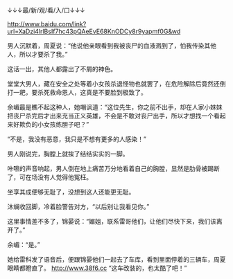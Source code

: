 ↓↓↓最/新/观/看/入/口↓↓↓

http://www.baidu.com/link?url=XaDzi4lrlBsIf7hc43pQAeEvE68KnODCy8r9yapmf0G&wd

男人沉默着，周夏说：“他说他亲眼看到我被丧尸的血液溅到了，怕我传染其他人，所以才要杀了我。”

这话一出，其他人都露出了不屑的神色。

堂堂大男人，藏在安全之处等着小女孩杀退怪物也就罢了，在危险解除后竟然还倒打一耙，要杀死救命恩人，这真是不要脸到极致了。

余嵋最是瞧不起这种人，她嘲讽道：“这位先生，你之前不出手，却在人家小妹妹把丧尸杀完后才出来充当正义英雄，不会是不敢对丧尸出手，所以才想找一个看起来好欺负的小女孩练胆子吧？”

“不是，我没有恶意，我只是不想有更多的人感染！”

男人刚说完，胸膛上就挨了结结实实的一脚。

咔嚓的声音响起，男人倒在地上痛苦万分地看着自己的胸膛，显然是肋骨被踢断了，可在场没有人觉得他冤枉。

坐享其成便够无耻了，没想到这人还能更无耻。

沐斓收回脚，冷着脸警告对方，“以后别让我看见你。”

这里事情差不多了，锦晏说：“媚姐，联系雷哥他们，让他们尽快下来，我们该离开了。”

余嵋：“是。”

她给雷科发了语音后，便跟锦晏他们一起去了车库，看到里面停着的三辆车，周夏眼睛都瞪直了。
http://www.38f6.cc
“这车改装的，也太酷了吧！”
